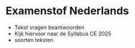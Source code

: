 # Examenstof Nederlands
- Tekst vragen beantwoorden
- Kijk hiervoor naar de Syllabus CE 2025
- soorten teksten